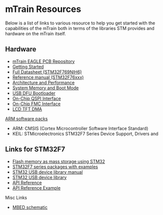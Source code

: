 # mTrain Resources
Below is a list of links to various resource to help you get started with the capabilities of the mTrain both in terms of the libraries STM provides and hardware on the mTrain itself.

## Hardware
* [mTrain EAGLE PCB Repository](https://github.com/RoboJackets/mtrain-pcb)
* [Getting Started](http://www.st.com/content/ccc/resource/technical/document/application_note/b0/5c/ba/b2/cb/10/41/dd/DM00164549.pdf/files/DM00164549.pdf/jcr:content/translations/en.DM00164549.pdf)
* [Full Datasheet (STM32F769NIH6)](http://www.st.com/content/ccc/resource/technical/document/datasheet/group3/c5/37/9c/1d/a6/09/4e/1a/DM00273119/files/DM00273119.pdf/jcr:content/translations/en.DM00273119.pdf)
* [Reference manual (STM32F76xxx)](http://www.st.com/content/ccc/resource/technical/document/reference_manual/group0/96/8b/0d/ec/16/22/43/71/DM00224583/files/DM00224583.pdf/jcr:content/translations/en.DM00224583.pdf)
* [Architecture and Performance](http://www.st.com/content/ccc/resource/technical/document/application_note/0e/53/06/68/ef/2f/4a/cd/DM00169764.pdf/files/DM00169764.pdf/jcr:content/translations/en.DM00169764.pdf)
* [System Memory and Boot Mode](http://www.st.com/content/ccc/resource/technical/document/application_note/b9/9b/16/3a/12/1e/40/0c/CD00167594.pdf/files/CD00167594.pdf/jcr:content/translations/en.CD00167594.pdf)
* [USB DFU Bootloader](http://www.st.com/content/ccc/resource/technical/document/application_note/6a/17/92/02/58/98/45/0c/CD00264379.pdf/files/CD00264379.pdf/jcr:content/translations/en.CD00264379.pdf)
* [On-Chip QSPI Interface](http://www.st.com/content/ccc/resource/technical/document/application_note/group0/b0/7e/46/a8/5e/c1/48/01/DM00227538/files/DM00227538.pdf/jcr:content/translations/en.DM00227538.pdf)
* [On-Chip FMC Interface](http://www.st.com/content/ccc/resource/training/technical/product_training/group0/51/a3/68/fd/47/6d/43/b8/STM32F7_Memory_FSMC/files/STM32F7_Memory_FSMC.pdf/_jcr_content/translations/en.STM32F7_Memory_FSMC.pdf)
* [LCD TFT DMA](http://www.st.com/content/ccc/resource/technical/document/application_note/group0/25/ca/f9/b4/ae/fc/4e/1e/DM00287603/files/DM00287603.pdf/jcr:content/translations/en.DM00287603.pdf)

[ARM software packs](https://www.keil.com/dd2/pack)
* ARM: CMSIS (Cortex Microcontroller Software Interface Standard)
* KEIL: STMicroelectronics STM32F7 Series Device Support, Drivers and

## Links for STM32F7
* [Flash memory as mass storage using STM32](https://stackoverflow.com/questions/44499101/flash-memory-as-mass-storage-device-using-stm32-usb-device-library)
* [STM32F7 series packages with examples](http://www.st.com/en/embedded-software/stm32cubef7.html)
* [STM32 USB device library manual](http://www.st.com/content/ccc/resource/technical/document/user_manual/cf/38/e5/b5/dd/1d/4c/09/DM00108129.pdf/files/DM00108129.pdf/jcr:content/translations/en.DM00108129.pdf)
* [STM32 USB device library](http://www.st.com/en/embedded-software/stsw-stm32121.html)
* [API Reference](https://www.st.com/content/ccc/resource/technical/document/user_manual/45/27/9c/32/76/57/48/b9/DM00189702.pdf/files/DM00189702.pdf/jcr:content/translations/en.DM00189702.pdf)
* [API Reference Example](https://github.com/MaJerle/stm32fxxx_hal_libraries)


Misc Links
* [MBED schematic](https://os.mbed.com/media/uploads/chris/mbed-005.1.pdf)
